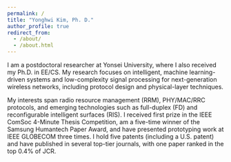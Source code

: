 ```yaml
---
permalink: /
title: "Yonghwi Kim, Ph. D."
author_profile: true
redirect_from: 
  - /about/
  - /about.html
---
```

I am a postdoctoral researcher at Yonsei University, where I also received my Ph.D. in EE/CS. My research focuses on intelligent, machine learning-driven systems and low-complexity signal processing for next-generation wireless networks, including protocol design and physical-layer techniques.

My interests span radio resource management (RRM), PHY/MAC/RRC protocols, and emerging technologies such as full-duplex (FD) and reconfigurable intelligent surfaces (RIS). I received first prize in the IEEE ComSoc 4-Minute Thesis Competition, am a five-time winner of the Samsung Humantech Paper Award, and have presented prototyping work at IEEE GLOBECOM three times. I hold five patents (including a U.S. patent) and have published in several top-tier journals, with one paper ranked in the top 0.4% of JCR.
